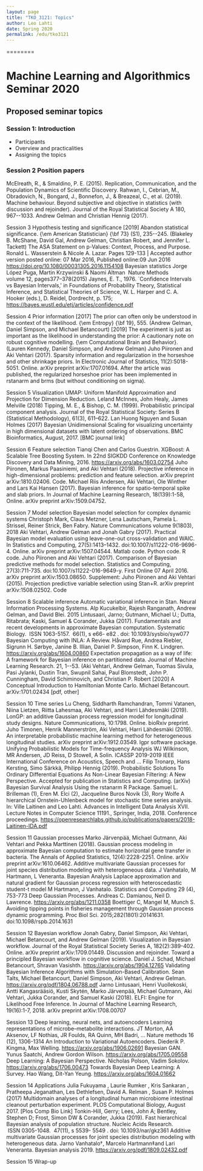 ```yaml
---
layout: page
title: "TKO_3121: Topics"
author: Leo Lahti
date: Spring 2020
permalink: /edu/tko3121
---
```


========


# Machine Learning and Algorithmics Seminar 2020

## Proposed seminar topics

### Session 1: Introduction

- Participants
- Overview and practicalities
- Assigning the topics

### Session 2 Position papers 

McElreath, R., & Smaldino, P. E. (2015). Replication, Communication, and the Population Dynamics of Scientific Discovery. 
Rahwan, I., Cebrian, M., Obradovich, N., Bongard, J., Bonnefon, J., & Breazeal, C., et al. (2019). Machine behaviour. 
Beyond subjective and objective in statistics (with discussion and rejoinder). Journal of the Royal Statistical Society A 180, 967--1033. Andrew Gelman and Christian Hennig (2017).

Session 3 Hypothesis testing and significance
[2019] Abandon statistical significance. {\em American Statistician} {\bf 73} (S1), 235--245. (Blakeley B. McShane, David Gal, Andrew Gelman, Christian Robert, and Jennifer L. Tackett) 
The ASA Statement on p-Values: Context, Process, and Purpose. Ronald L. Wasserstein & Nicole A. Lazar. Pages 129-133 | Accepted author version posted online: 07 Mar 2016, Published online:09 Jun 2016 https://doi.org/10.1080/00031305.2016.1154108
Bayesian statistics Jorge López Puga, Martin Krzywinski & Naomi Altman  Nature Methods volume 12, pages377–378(2015)
Jaynes, E. T., 1976. `Confidence Intervals vs Bayesian Intervals,' in Foundations of Probability Theory, Statistical Inference, and Statistical Theories of Science, W. L. Harper and C. A. Hooker (eds.), D. Reidel, Dordrecht, p. 175; https://bayes.wustl.edu/etj/articles/confidence.pdf

Session 4 Prior information
[2017] The prior can often only be understood in the context of the likelihood. {\em Entropy} {\bf 19}, 555. (Andrew Gelman, Daniel Simpson, and Michael Betancourt) 
[2019] The experiment is just as important as the likelihood in understanding the prior: A cautionary note on robust cognitive modelling. {\em Computational Brain and Behavior}. (Lauren Kennedy, Daniel Simpson, and Andrew Gelman)
Juho Piironen and Aki Vehtari (2017). Sparsity information and regularization in the horseshoe and other shrinkage priors. In Electronic Journal of Statistics, 11(2):5018-5051. Online. arXiv preprint arXiv:1707.01694. After the article was published, the regularized horseshoe prior has been implemented in rstanarm and brms (but without conditioning on sigma). 

Session 5 Visualization
UMAP: Uniform Manifold Approximation and Projection for Dimension Reduction. Leland McInnes, John Healy, James Melville (2018)
Tipping, M. E., & Bishop, C. M. (1999). Probabilistic principal component analysis. Journal of the Royal Statistical Society: Series B (Statistical Methodology), 61(3), 611–622.
Lan Huong Nguyen and Susan Holmes (2017) Bayesian Unidimensional Scaling for visualizing uncertainty in high dimensional datasets with latent ordering of observations. BMC Bioinformatics, August, 2017. [BMC journal link] 

Session 6 Feature selection
Tianqi Chen and Carlos Guestrin. XGBoost: A Scalable Tree Boosting System. In 22nd SIGKDD Conference on Knowledge Discovery and Data Mining, 2016. https://arxiv.org/abs/1603.02754
Juho Piironen, Markus Paasiniemi, and Aki Vehtari (2018). Projective inference in high-dimensional problems: prediction and feature selection. arXiv preprint arXiv:1810.02406. Code. 
Michael Riis Andersen, Aki Vehtari, Ole Winther and Lars Kai Hansen (2017). Bayesian inference for spatio-temporal spike and slab priors. In Journal of Machine Learning Research, 18(139):1-58, Online. arXiv preprint arXiv:1509.04752. 

Session 7 Model selection
Bayesian model selection for complex dynamic systems Christoph Mark, Claus Metzner, Lena Lautscham, Pamela L. Strissel, Reiner Strick, Ben Fabry. Nature Communications volume 9(1803), 2018
Aki Vehtari, Andrew Gelman and Jonah Gabry (2017). Practical Bayesian model evaluation using leave-one-out cross-validation and WAIC. In Statistics and Computing, 27(5):1413–1432. doi:10.1007/s11222-016-9696-4. Online. arXiv preprint arXiv:1507.04544. Matlab code. Python code. R code. 
Juho Piironen and Aki Vehtari (2017). Comparison of Bayesian predictive methods for model selection. Statistics and Computing, 27(3):711-735. doi:10.1007/s11222-016-9649-y. First Online 07 April 2016. arXiv preprint arXiv:1503.08650. Supplement: Juho Piironen and Aki Vehtari (2015). Projection predictive variable selection using Stan+R. arXiv preprint arXiv:1508.02502. Code

Session 8 Scalable inference
Automatic variational inference in Stan. Neural Information Processing Systems. Alp Kucukelbir, Rajesh Ranganath, Andrew Gelman, and David Blei. 2015
Lintusaari, Jarno; Gutmann, Michael U.; Dutta, Ritabrata; Kaski, Samuel & Corander, Jukka (2017). Fundamentals and recent developments in approximate Bayesian computation. Systematic Biology.  ISSN 1063-5157.  66(1), s e66- e82 . doi: 10.1093/sysbio/syw077
Bayesian Computing with INLA: A Review. Håvard Rue, Andrea Riebler, Sigrunn H. Sørbye, Janine B. Illian, Daniel P. Simpson, Finn K. Lindgren. https://arxiv.org/abs/1604.00860
Expectation propagation as a way of life: A framework for Bayesian inference on partitioned data. Journal of Machine Learning Research. 21, 1--53. (Aki Vehtari, Andrew Gelman, Tuomas Sivula, Pasi Jylanki, Dustin Tran, Swupnil Sahai, Paul Blomstedt, John P. Cunningham, David Schiminovich, and Christian P. Robert [2020] 
A Conceptual Introduction to Hamiltonian Monte Carlo. Michael Betancourt. arXiv:1701.02434 [pdf, other] 

Session 10 Time series
Lu Cheng, Siddharth Ramchandran, Tommi Vatanen, Niina Lietzen, Riitta Lahesmaa, Aki Vehtari, and Harri Lähdesmäki (2019). LonGP: an additive Gaussian process regression model for longitudinal study designs. Nature Communications, 10:1798. Online. bioRxiv preprint. 
Juho Timonen, Henrik Mannerström, Aki Vehtari, Harri Lähdesmäki (2019). An interpretable probabilistic machine learning method for heterogeneous longitudinal studies. arXiv preprint arXiv:1912.03549. lgpr software package.
Unifying Probabilistic Models for Time-frequency Analysis WJ Wilkinson, MR Andersen, JD Reiss, D Stowell, A Solin. ICASSP 2019-2019 IEEE International Conference on Acoustics, Speech and …
Filip Tronarp, Hans Kersting, Simo Särkkä, Philipp Hennig (2019). Probabilistic Solutions To Ordinary Differential Equations As Non-Linear Bayesian Filtering: A New Perspective. Accepted for publication in Statistics and Computing. (arXiv) 
Bayesian Survival Analysis Using the rstanarm R Package. Samuel L. Brilleman (1), Eren M. Elci (2), Jacqueline Buros Novik (3), Rory Wolfe
A hierarchical Ornstein-Uhlenbeck model for stochastic time series analysis. In: Ville Laitinen and Leo Lahti. Advances in Intelligent Data Analysis XVII. Lecture Notes in Computer Science 11191., Springer, India, 2018. Conference proceedings. https://openresearchlabs.github.io/publications/papers/2018-Laitinen-IDA.pdf

Session 11 Gaussian processes
Marko Järvenpää, Michael Gutmann, Aki Vehtari and Pekka Marttinen (2018). Gaussian process modeling in approximate Bayesian computation to estimate horizontal gene transfer in bacteria. The Annals of Applied Statistics, 12(4):2228-2251. Online. arXiv preprint arXiv:1610.06462. 
Additive multivariate Gaussian processes for joint species distribution modeling with heterogeneous data. J Vanhatalo, M Hartmann, L Veneranta. Bayesian Analysis
Laplace approximation and natural gradient for Gaussian process regression with heteroscedastic student-t model M Hartmann, J Vanhatalo. Statistics and Computing 29 (4), 753-773
Deep Gaussian Processes. Andreas C. Damianou, Neil D. Lawrence. https://arxiv.org/abs/1211.0358
Boettiger C, Mangel M, Munch S. Avoiding tipping points in fisheries management through Gaussian process dynamic programming. Proc Biol Sci. 2015;282(1801):20141631. doi:10.1098/rspb.2014.1631

Session 12 Bayesian workflow
Jonah Gabry, Daniel Simpson, Aki Vehtari, Michael Betancourt, and Andrew Gelman (2019). Visualization in Bayesian workflow. Journal of the Royal Statistical Society Series A, 182(2):389-402. Online. arXiv preprint arXiv:1709.01449. Discussion and rejoinder. 
Toward a principled Bayesian workflow in cognitive science. Daniel J. Schad, Michael Betancourt, Shravan Vasishth. https://arxiv.org/abs/1904.12765
Validating  Bayesian  Inference Algorithms  with  Simulation-Based Calibration. Sean Talts, Michael Betancourt, Daniel Simpson, Aki Vehtari, Andrew Gelman. https://arxiv.org/pdf/1804.06788.pdf
Jarno Lintusaari, Henri Vuollekoski, Antti Kangasrääsiö, Kusti Skytén, Marko Järvenpää, Michael Gutmann, Aki Vehtari, Jukka Corander, and Samuel Kaski (2018). ELFI: Engine for Likelihood Free Inference. In Journal of Machine Learning Research, 19(16):1-7, 2018. arXiv preprint arXiv:1708.00707

Session 13 Deep learning, neural nets, and autoencoders
Learning representations of microbe–metabolite interactions. JT Morton, AA Aksenov, LF Nothias, JR Foulds, RA Quinn, MH Badri, … Nature methods 16 (12), 1306-1314
An Introduction to Variational Autoencoders. Diederik P. Kingma, Max Welling. https://arxiv.org/abs/1906.02691
Bayesian GAN. Yunus Saatchi, Andrew Gordon Wilson. https://arxiv.org/abs/1705.09558
Deep Learning: A Bayesian Perspective. Nicholas Polson, Vadim Sokolov. https://arxiv.org/abs/1706.00473
Towards Bayesian Deep Learning: A Survey. Hao Wang, Dit-Yan Yeung. https://arxiv.org/abs/1604.01662

Session 14 Applications
Julia Fukuyama , Laurie Rumker , Kris Sankaran , Pratheepa Jeganathan, Les Dethlefsen, David A. Relman , Susan P. Holmes (2017) Multidomain analyses of a longitudinal human microbiome intestinal cleanout perturbation experiment. PLOS Computational Biology, August 2017. [Plos Comp Bio Link] 
Tonkin-Hill, Gerry; Lees, John A; Bentley, Stephen D; Frost, Simon DW & Corander, Jukka (2019). Fast hierarchical Bayesian analysis of population structure. Nucleic Acids Research.  ISSN 0305-1048.  47(11), s 5539- 5549 . doi: 10.1093/nar/gkz361
Additive multivariate Gaussian processes for joint species distribution modeling with heterogeneous data. Jarno Vanhatalo†, Marcelo Hartmann‡and Lari Veneranta. Bayesian analysis 2019. https://arxiv.org/pdf/1809.02432.pdf

Session 15 Wrap-up




